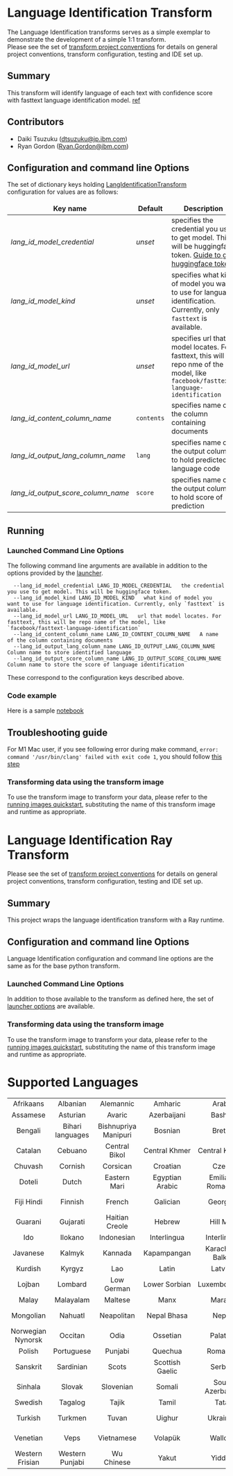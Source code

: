 # Language Identification Transform 
The Language Identification transforms serves as a simple exemplar to demonstrate the development
of a simple 1:1 transform.  
Please see the set of [transform project conventions](../../README.md#transform-project-conventions) for details on general project conventions, transform configuration, testing and IDE set up.

## Summary 
This transform will identify language of each text with confidence score with fasttext language identification model. [ref](https://huggingface.co/facebook/fasttext-language-identification)

## Contributors

- Daiki Tsuzuku (dtsuzuku@jp.ibm.com)
- Ryan Gordon (Ryan.Gordon@ibm.com)

## Configuration and command line Options

The set of dictionary keys holding [LangIdentificationTransform](dpk_lang_id/transform.py) 
configuration for values are as follows:

| Key name  | Default  | Description |
|------------|----------|--------------|
| _lang_id_model_credential_ | _unset_ | specifies the credential you use to get model. This will be huggingface token. [Guide to get huggingface token](https://huggingface.co/docs/hub/security-tokens) |
| _lang_id_model_kind_ | _unset_ | specifies what kind of model you want to use for language identification. Currently, only `fasttext` is available. |
| _lang_id_model_url_ | _unset_ |  specifies url that model locates. For fasttext, this will be repo nme of the model, like `facebook/fasttext-language-identification` |
| _lang_id_content_column_name_ | `contents` | specifies name of the column containing documents |
| _lang_id_output_lang_column_name_ | `lang` | specifies name of the output column to hold predicted language code |
| _lang_id_output_score_column_name_ | `score` | specifies name of the output column to hold score of prediction |

## Running

### Launched Command Line Options 
The following command line arguments are available in addition to 
the options provided by 
the [launcher](../../../data-processing-lib/doc/launcher-options.md).
```
  --lang_id_model_credential LANG_ID_MODEL_CREDENTIAL   the credential you use to get model. This will be huggingface token.
  --lang_id_model_kind LANG_ID_MODEL_KIND   what kind of model you want to use for language identification. Currently, only `fasttext` is available.
  --lang_id_model_url LANG_ID_MODEL_URL   url that model locates. For fasttext, this will be repo name of the model, like `facebook/fasttext-language-identification`
  --lang_id_content_column_name LANG_ID_CONTENT_COLUMN_NAME   A name of the column containing documents
  --lang_id_output_lang_column_name LANG_ID_OUTPUT_LANG_COLUMN_NAME   Column name to store identified language
  --lang_id_output_score_column_name LANG_ID_OUTPUT_SCORE_COLUMN_NAME   Column name to store the score of language identification
```
These correspond to the configuration keys described above.

### Code example
Here is a sample [notebook](lang_id.ipynb)

## Troubleshooting guide

For M1 Mac user, if you see following error during make command, `error: command '/usr/bin/clang' failed with exit code 1`, you should follow [this step](https://freeman.vc/notes/installing-fasttext-on-an-m1-mac)


### Transforming data using the transform image

To use the transform image to transform your data, please refer to the 
[running images quickstart](../../../doc/quick-start/run-transform-image.md),
substituting the name of this transform image and runtime as appropriate.



# Language Identification Ray Transform 
Please see the set of
[transform project conventions](../../README.md#transform-project-conventions)
for details on general project conventions, transform configuration,
testing and IDE set up.

## Summary 
This project wraps the language identification transform with a Ray runtime.

## Configuration and command line Options

Language Identification configuration and command line options are the same as for the base python transform. 

### Launched Command Line Options 
In addition to those available to the transform as defined here,
the set of 
[launcher options](../../../data-processing-lib/doc/launcher-options.md) are available.

### Transforming data using the transform image

To use the transform image to transform your data, please refer to the 
[running images quickstart](../../../doc/quick-start/run-transform-image.md),
substituting the name of this transform image and runtime as appropriate.

# Supported Languages
<style>
table, th, td {
   border: none;
}
</style>
|                     |                     |                     |            |            |    |  |  |
| :-----------------: | :-----------------: | :-----------------: | :-----------------: | :-----------------: | :-----------------: | :-----------------: | :-----------------: |
|Afrikaans|Albanian|Alemannic|Amharic|Arabic|Aragonese|Armenian|Asaro'o
|Assamese|Asturian|Avaric|Azerbaijani|Bashkir|Basque|Bavarian|Belarusian
|Bengali|Bihari languages|Bishnupriya Manipuri|Bosnian|Breton|Bulgarian|Buriat|Burmese
|Catalan|Cebuano|Central Bikol|Central Khmer|Central Kurdish|Chavacano|Chechen|Chinese
|Chuvash|Cornish|Corsican|Croatian|Czech|Danish|Dimli|Divehi
|Doteli|Dutch|Eastern Mari|Egyptian Arabic|Emilian-Romagnol|English|Esperanto|Estonian
|Fiji Hindi|Finnish|French|Galician|Georgian|German|Goan Konkani|Greek
Guarani|Gujarati|Haitian Creole|Hebrew|Hill Mari|Hindi|Hungarian|Icelandic
Ido|Ilokano|Indonesian|Interlingua|Interlingue|Irish|Italian|Japanese
Javanese|Kalmyk|Kannada|Kapampangan|Karachay-Balkar|Kazakh|Komi|Korean
Kurdish|Kyrgyz|Lao|Latin|Latvian|Lezgian|Limburgish|Lithuanian
Lojban|Lombard|Low German|Lower Sorbian|Luxembourgish|Macedonian|Maithili|Malagasy
Malay|Malayalam|Maltese|Manx|Marathi|Mazandarani|Min|Mirandese
Mongolian|Nahuatl|Neapolitan|Nepal Bhasa|Nepali|Northern Frisian|Northern Luri|Norwegian
Norwegian Nynorsk|Occitan|Odia|Ossetian|Palatine|Pashto|Persian|Piedmontese
Polish|Portuguese|Punjabi|Quechua|Romanian|Romansh|Russian|Rusyn
Sanskrit|Sardinian|Scots|Scottish Gaelic|Serbian|Serbo-Croatian|Sicilian|Sindhi
Sinhala|Slovak|Slovenian|Somali|South Azerbaijani|Spanish|Sundanese|Swahili
Swedish|Tagalog|Tajik|Tamil|Tatar|Telugu|Thai|Tibetan
Turkish|Turkmen|Tuvan|Uighur|Ukrainian|Upper Sorbian|Urdu|Uzbek
Venetian|Veps|Vietnamese|Volapük|Walloon|Waray|Welsh|West Flemish
Western Frisian|Western Punjabi|Wu Chinese|Yakut|Yiddish|Yoruba|Yue
